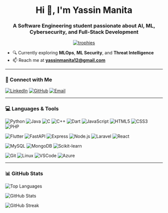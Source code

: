 <h1 align="center">Hi 👋, I'm Yassin Manita</h1>
<h3 align="center">A Software Engineering student passionate about AI, ML, Cybersecurity, and Full-Stack Development</h3>

<p align="center">
  <a href="https://github.com/WYMma" target="_blank">
    <img src="https://github-profile-trophy.vercel.app/?username=WYMma&theme=darkhub&margin-w=15&margin-h=15" alt="trophies" />
  </a>
</p>

- 🔍 Currently exploring **MLOps**, **ML Security**, and **Threat Intelligence**
- 📫 Reach me at **yassinmanita12@gmail.com**

---

### 🔗 Connect with Me

[![LinkedIn](https://img.shields.io/badge/LinkedIn-Yassin%20Manita-blue?style=flat-square&logo=linkedin)](https://www.linkedin.com/in/yassin-manita/)
[![GitHub](https://img.shields.io/badge/GitHub-WYMma-181717?style=flat-square&logo=github)](https://github.com/WYMma)
[![Email](https://img.shields.io/badge/Gmail-yassinmanita12@gmail.com-D14836?style=flat-square&logo=gmail&logoColor=white)](mailto:yassinmanita12@gmail.com)

---

### 💻 Languages & Tools

![Python](https://img.shields.io/badge/Python-3776AB?style=flat-square&logo=python&logoColor=white)
![Java](https://img.shields.io/badge/Java-007396?style=flat-square&logo=java&logoColor=white)
![C](https://img.shields.io/badge/C-00599C?style=flat-square&logo=c&logoColor=white)
![C++](https://img.shields.io/badge/C++-00599C?style=flat-square&logo=c%2B%2B&logoColor=white)
![Dart](https://img.shields.io/badge/Dart-0175C2?style=flat-square&logo=dart&logoColor=white)
![JavaScript](https://img.shields.io/badge/JavaScript-F7DF1E?style=flat-square&logo=javascript&logoColor=black)
![HTML5](https://img.shields.io/badge/HTML5-E34F26?style=flat-square&logo=html5&logoColor=white)
![CSS3](https://img.shields.io/badge/CSS3-1572B6?style=flat-square&logo=css3&logoColor=white)
![PHP](https://img.shields.io/badge/PHP-777BB4?style=flat-square&logo=php&logoColor=white)

![Flutter](https://img.shields.io/badge/Flutter-02569B?style=flat-square&logo=flutter&logoColor=white)
![FastAPI](https://img.shields.io/badge/FastAPI-009688?style=flat-square&logo=fastapi&logoColor=white)
![Express](https://img.shields.io/badge/Express.js-000000?style=flat-square&logo=express&logoColor=white)
![Node.js](https://img.shields.io/badge/Node.js-339933?style=flat-square&logo=node.js&logoColor=white)
![Laravel](https://img.shields.io/badge/Laravel-F9322C?style=flat-square&logo=laravel&logoColor=white)
![React](https://img.shields.io/badge/React-20232A?style=flat-square&logo=react&logoColor=61DAFB)

![MySQL](https://img.shields.io/badge/MySQL-4479A1?style=flat-square&logo=mysql&logoColor=white)
![MongoDB](https://img.shields.io/badge/MongoDB-4EA94B?style=flat-square&logo=mongodb&logoColor=white)
![Scikit-learn](https://img.shields.io/badge/Scikit--learn-F7931E?style=flat-square&logo=scikit-learn&logoColor=white)

![Git](https://img.shields.io/badge/Git-F05032?style=flat-square&logo=git&logoColor=white)
![Linux](https://img.shields.io/badge/Linux-FCC624?style=flat-square&logo=linux&logoColor=black)
![VSCode](https://img.shields.io/badge/VSCode-007ACC?style=flat-square&logo=visual-studio-code&logoColor=white)
![Azure](https://img.shields.io/badge/Azure-0078D4?style=flat-square&logo=microsoft-azure&logoColor=white)

---

### 📊 GitHub Stats

<p align="left">
  <img src="https://github-readme-stats.vercel.app/api/top-langs?username=WYMma&show_icons=true&locale=en&layout=compact&theme=tokyonight" alt="Top Languages" />
</p>

<p align="left">
  <img src="https://github-readme-stats.vercel.app/api?username=WYMma&show_icons=true&locale=en&theme=tokyonight" alt="GitHub Stats" />
</p>

<p align="left">
  <img src="https://github-readme-streak-stats.herokuapp.com/?user=WYMma&theme=tokyonight" alt="GitHub Streak" />
</p>
